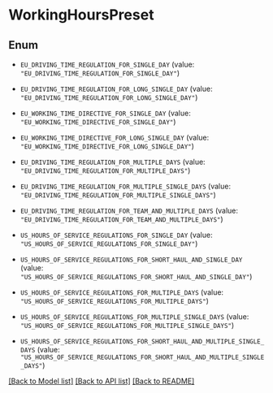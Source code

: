 # WorkingHoursPreset

## Enum


* `EU_DRIVING_TIME_REGULATION_FOR_SINGLE_DAY` (value: `"EU_DRIVING_TIME_REGULATION_FOR_SINGLE_DAY"`)

* `EU_DRIVING_TIME_REGULATION_FOR_LONG_SINGLE_DAY` (value: `"EU_DRIVING_TIME_REGULATION_FOR_LONG_SINGLE_DAY"`)

* `EU_WORKING_TIME_DIRECTIVE_FOR_SINGLE_DAY` (value: `"EU_WORKING_TIME_DIRECTIVE_FOR_SINGLE_DAY"`)

* `EU_WORKING_TIME_DIRECTIVE_FOR_LONG_SINGLE_DAY` (value: `"EU_WORKING_TIME_DIRECTIVE_FOR_LONG_SINGLE_DAY"`)

* `EU_DRIVING_TIME_REGULATION_FOR_MULTIPLE_DAYS` (value: `"EU_DRIVING_TIME_REGULATION_FOR_MULTIPLE_DAYS"`)

* `EU_DRIVING_TIME_REGULATION_FOR_MULTIPLE_SINGLE_DAYS` (value: `"EU_DRIVING_TIME_REGULATION_FOR_MULTIPLE_SINGLE_DAYS"`)

* `EU_DRIVING_TIME_REGULATION_FOR_TEAM_AND_MULTIPLE_DAYS` (value: `"EU_DRIVING_TIME_REGULATION_FOR_TEAM_AND_MULTIPLE_DAYS"`)

* `US_HOURS_OF_SERVICE_REGULATIONS_FOR_SINGLE_DAY` (value: `"US_HOURS_OF_SERVICE_REGULATIONS_FOR_SINGLE_DAY"`)

* `US_HOURS_OF_SERVICE_REGULATIONS_FOR_SHORT_HAUL_AND_SINGLE_DAY` (value: `"US_HOURS_OF_SERVICE_REGULATIONS_FOR_SHORT_HAUL_AND_SINGLE_DAY"`)

* `US_HOURS_OF_SERVICE_REGULATIONS_FOR_MULTIPLE_DAYS` (value: `"US_HOURS_OF_SERVICE_REGULATIONS_FOR_MULTIPLE_DAYS"`)

* `US_HOURS_OF_SERVICE_REGULATIONS_FOR_MULTIPLE_SINGLE_DAYS` (value: `"US_HOURS_OF_SERVICE_REGULATIONS_FOR_MULTIPLE_SINGLE_DAYS"`)

* `US_HOURS_OF_SERVICE_REGULATIONS_FOR_SHORT_HAUL_AND_MULTIPLE_SINGLE_DAYS` (value: `"US_HOURS_OF_SERVICE_REGULATIONS_FOR_SHORT_HAUL_AND_MULTIPLE_SINGLE_DAYS"`)


[[Back to Model list]](../README.md#documentation-for-models) [[Back to API list]](../README.md#documentation-for-api-endpoints) [[Back to README]](../README.md)


